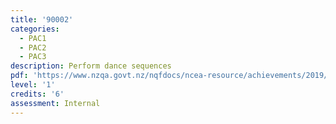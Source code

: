 ```yaml
---
title: '90002'
categories:
  - PAC1
  - PAC2
  - PAC3
description: Perform dance sequences
pdf: 'https://www.nzqa.govt.nz/nqfdocs/ncea-resource/achievements/2019/as90002.pdf'
level: '1'
credits: '6'
assessment: Internal
---
```



